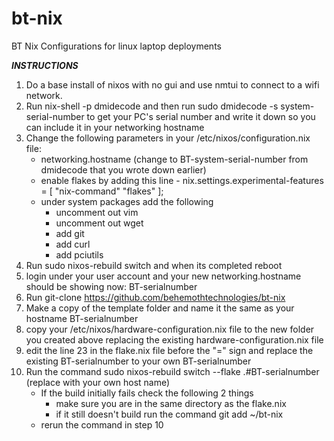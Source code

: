 # bt-nix
BT Nix Configurations for linux laptop deployments

***INSTRUCTIONS***
1. Do a base install of nixos with no gui and use nmtui to connect to a wifi network.
2. Run nix-shell -p dmidecode and then run sudo dmidecode -s system-serial-number to get your PC's serial number and write it down so you can include it in your networking hostname
3. Change the following parameters in your /etc/nixos/configuration.nix file:
    - networking.hostname (change to BT-system-serial-number from dmidecode that you wrote down earlier)
    - enable flakes by adding this line - nix.settings.experimental-features = [ "nix-command" "flakes" ]; 
    - under system packages add the following
        - uncomment out vim
        - uncomment out wget
        - add git
        - add curl
        - add pciutils
4. Run sudo nixos-rebuild switch and when its completed reboot
5. login under your user account and your new networking.hostname should be showing now: BT-serialnumber
6. Run git-clone https://github.com/behemothtechnologies/bt-nix
7. Make a copy of the template folder and name it the same as your hostname BT-serialnumber
8. copy your /etc/nixos/hardware-configuration.nix file to the new folder you created above replacing the existing hardware-configuration.nix file
9. edit the line 23 in the flake.nix file before the "=" sign and replace the existing BT-serialnumber to your own BT-serialnumber
10. Run the command sudo nixos-rebuild switch --flake .#BT-serialnumber (replace with your own host name)
    - If the build initially fails check the following 2 things
        - make sure you are in the same directory as the flake.nix
        - if it still doesn't build run the command git add ~/bt-nix
    - rerun the command in step 10